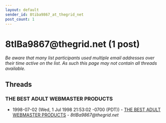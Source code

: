 ```yaml
---
layout: default
sender_id: 8tiba9867_at_thegrid_net
post_count: 1
---
```


# 8tIBa9867<span>@</span>thegrid.net (1 post)

_Be aware that many list participants used multiple email addresses over their time active on the list. As such this page may not contain all threads available._

## Threads

### THE BEST ADULT WEBMASTER PRODUCTS
+ 1998-07-02 (Wed, 1 Jul 1998 21:53:02 -0700 (PDT)) - [THE BEST ADULT WEBMASTER PRODUCTS](/archive/1998/07/f7e1e5d2866eec8311130b7d29600bbf4728cf673b8988a20642aee3aabef64e) - _8tIBa9867@thegrid.net_

